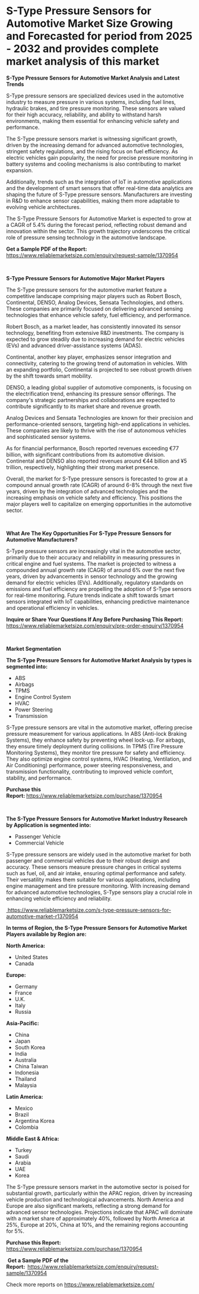 <p><h1>S-Type Pressure Sensors for Automotive Market Size Growing and Forecasted for period from 2025 - 2032 and provides complete market analysis of this market</h1></p><p><strong>S-Type Pressure Sensors for Automotive Market Analysis and Latest Trends</strong></p>
<p><p>S-Type pressure sensors are specialized devices used in the automotive industry to measure pressure in various systems, including fuel lines, hydraulic brakes, and tire pressure monitoring. These sensors are valued for their high accuracy, reliability, and ability to withstand harsh environments, making them essential for enhancing vehicle safety and performance.</p><p>The S-Type pressure sensors market is witnessing significant growth, driven by the increasing demand for advanced automotive technologies, stringent safety regulations, and the rising focus on fuel efficiency. As electric vehicles gain popularity, the need for precise pressure monitoring in battery systems and cooling mechanisms is also contributing to market expansion. </p><p>Additionally, trends such as the integration of IoT in automotive applications and the development of smart sensors that offer real-time data analytics are shaping the future of S-Type pressure sensors. Manufacturers are investing in R&D to enhance sensor capabilities, making them more adaptable to evolving vehicle architectures.</p><p>The S-Type Pressure Sensors for Automotive Market is expected to grow at a CAGR of 5.4% during the forecast period, reflecting robust demand and innovation within the sector. This growth trajectory underscores the critical role of pressure sensing technology in the automotive landscape.</p></p>
<p><strong>Get a Sample PDF of the Report:&nbsp;</strong> <a href="https://www.reliablemarketsize.com/enquiry/request-sample/1370954?utm_campaign=2520&utm_medium=2&utm_source=Github&utm_content=ia&utm_term=22032025&utm_id=s-type-pressure-sensors-for-automotive">https://www.reliablemarketsize.com/enquiry/request-sample/1370954</a></p>
<p>&nbsp;</p>
<p><strong>S-Type Pressure Sensors for Automotive Major Market Players</strong></p>
<p><p>The S-Type pressure sensors for the automotive market feature a competitive landscape comprising major players such as Robert Bosch, Continental, DENSO, Analog Devices, Sensata Technologies, and others. These companies are primarily focused on delivering advanced sensing technologies that enhance vehicle safety, fuel efficiency, and performance.</p><p>Robert Bosch, as a market leader, has consistently innovated its sensor technology, benefiting from extensive R&D investments. The company is expected to grow steadily due to increasing demand for electric vehicles (EVs) and advanced driver-assistance systems (ADAS).</p><p>Continental, another key player, emphasizes sensor integration and connectivity, catering to the growing trend of automation in vehicles. With an expanding portfolio, Continental is projected to see robust growth driven by the shift towards smart mobility.</p><p>DENSO, a leading global supplier of automotive components, is focusing on the electrification trend, enhancing its pressure sensor offerings. The company's strategic partnerships and collaborations are expected to contribute significantly to its market share and revenue growth.</p><p>Analog Devices and Sensata Technologies are known for their precision and performance-oriented sensors, targeting high-end applications in vehicles. These companies are likely to thrive with the rise of autonomous vehicles and sophisticated sensor systems.</p><p>As for financial performance, Bosch reported revenues exceeding €77 billion, with significant contributions from its automotive division. Continental and DENSO also reported revenues around €44 billion and ¥5 trillion, respectively, highlighting their strong market presence. </p><p>Overall, the market for S-Type pressure sensors is forecasted to grow at a compound annual growth rate (CAGR) of around 6-8% through the next five years, driven by the integration of advanced technologies and the increasing emphasis on vehicle safety and efficiency. This positions the major players well to capitalize on emerging opportunities in the automotive sector.</p></p>
<p>&nbsp;</p>
<p><strong>What Are The Key Opportunities For S-Type Pressure Sensors for Automotive Manufacturers?</strong></p>
<p><p>S-Type pressure sensors are increasingly vital in the automotive sector, primarily due to their accuracy and reliability in measuring pressures in critical engine and fuel systems. The market is projected to witness a compounded annual growth rate (CAGR) of around 6% over the next five years, driven by advancements in sensor technology and the growing demand for electric vehicles (EVs). Additionally, regulatory standards on emissions and fuel efficiency are propelling the adoption of S-Type sensors for real-time monitoring. Future trends indicate a shift towards smart sensors integrated with IoT capabilities, enhancing predictive maintenance and operational efficiency in vehicles.</p></p>
<p><strong>Inquire or Share Your Questions If Any Before Purchasing This Report:</strong> <a href="https://www.reliablemarketsize.com/enquiry/pre-order-enquiry/1370954?utm_campaign=2520&utm_medium=2&utm_source=Github&utm_content=ia&utm_term=22032025&utm_id=s-type-pressure-sensors-for-automotive">https://www.reliablemarketsize.com/enquiry/pre-order-enquiry/1370954</a></p>
<p>&nbsp;</p>
<p><strong>Market Segmentation</strong></p>
<p><strong>The S-Type Pressure Sensors for Automotive Market Analysis by types is segmented into:</strong></p>
<p><ul><li>ABS</li><li>Airbags</li><li>TPMS</li><li>Engine Control System</li><li>HVAC</li><li>Power Steering</li><li>Transmission</li></ul></p>
<p><p>S-Type pressure sensors are vital in the automotive market, offering precise pressure measurement for various applications. In ABS (Anti-lock Braking Systems), they enhance safety by preventing wheel lock-up. For airbags, they ensure timely deployment during collisions. In TPMS (Tire Pressure Monitoring Systems), they monitor tire pressure for safety and efficiency. They also optimize engine control systems, HVAC (Heating, Ventilation, and Air Conditioning) performance, power steering responsiveness, and transmission functionality, contributing to improved vehicle comfort, stability, and performance.</p></p>
<p><strong>Purchase this Report:&nbsp;</strong><a href="https://www.reliablemarketsize.com/purchase/1370954?utm_campaign=2520&utm_medium=2&utm_source=Github&utm_content=ia&utm_term=22032025&utm_id=s-type-pressure-sensors-for-automotive">https://www.reliablemarketsize.com/purchase/1370954</a></p>
<p>&nbsp;</p>
<p><strong>The S-Type Pressure Sensors for Automotive Market Industry Research by Application is segmented into:</strong></p>
<p><ul><li>Passenger Vehicle</li><li>Commercial Vehicle</li></ul></p>
<p><p>S-Type pressure sensors are widely used in the automotive market for both passenger and commercial vehicles due to their robust design and accuracy. These sensors measure pressure changes in critical systems such as fuel, oil, and air intake, ensuring optimal performance and safety. Their versatility makes them suitable for various applications, including engine management and tire pressure monitoring. With increasing demand for advanced automotive technologies, S-Type sensors play a crucial role in enhancing vehicle efficiency and reliability.</p></p>
<p><a href="https://www.reliablemarketsize.com/s-type-pressure-sensors-for-automotive-market-r1370954?utm_campaign=2520&utm_medium=2&utm_source=Github&utm_content=ia&utm_term=22032025&utm_id=s-type-pressure-sensors-for-automotive">&nbsp;https://www.reliablemarketsize.com/s-type-pressure-sensors-for-automotive-market-r1370954</a></p>
<p><strong>In terms of Region, the S-Type Pressure Sensors for Automotive Market Players available by Region are:</strong></p>
<p>
    <p> <strong> North America: </strong>
        <ul>
            <li>United States</li>
            <li>Canada</li>
        </ul>
        </p> 
    <p> <strong> Europe: </strong>
        <ul>
            <li>Germany</li>
            <li>France</li>
            <li>U.K.</li>
            <li>Italy</li>
            <li>Russia</li>
        </ul>
        </p> 
    <p> <strong> Asia-Pacific: </strong>
        <ul>
            <li>China</li>
            <li>Japan</li>
            <li>South Korea</li>
            <li>India</li>
            <li>Australia</li>
            <li>China Taiwan</li>
            <li>Indonesia</li>
            <li>Thailand</li>
            <li>Malaysia</li>
        </ul>
        </p> 
    <p> <strong> Latin America: </strong>
        <ul>
            <li>Mexico</li>
            <li>Brazil</li>
            <li>Argentina Korea</li>
            <li>Colombia</li>
        </ul>
        </p> 
    <p> <strong> Middle East & Africa: </strong>
        <ul>
            <li>Turkey</li>
            <li>Saudi</li>
            <li>Arabia</li>
            <li>UAE</li>
            <li>Korea</li>
        </ul>
    </p>
    </p>
<p><p>The S-Type pressure sensors market in the automotive sector is poised for substantial growth, particularly within the APAC region, driven by increasing vehicle production and technological advancements. North America and Europe are also significant markets, reflecting a strong demand for advanced sensor technologies. Projections indicate that APAC will dominate with a market share of approximately 40%, followed by North America at 25%, Europe at 20%, China at 10%, and the remaining regions accounting for 5%.</p></p>
<p><strong>Purchase this Report: </strong><a href="https://www.reliablemarketsize.com/purchase/1370954?utm_campaign=2520&utm_medium=2&utm_source=Github&utm_content=ia&utm_term=22032025&utm_id=s-type-pressure-sensors-for-automotive">https://www.reliablemarketsize.com/purchase/1370954</a></p>
<p>&nbsp;<strong>Get a Sample PDF of the Report:&nbsp;&nbsp;</strong><a href="https://www.reliablemarketsize.com/enquiry/request-sample/1370954?utm_campaign=2520&utm_medium=2&utm_source=Github&utm_content=ia&utm_term=22032025&utm_id=s-type-pressure-sensors-for-automotive">https://www.reliablemarketsize.com/enquiry/request-sample/1370954</a></p>
<p><strong></strong></p>
<p>Check more reports on <a href="https://www.reliablemarketsize.com/?utm_campaign=2520&utm_medium=2&utm_source=Github&utm_content=ia&utm_term=22032025&utm_id=s-type-pressure-sensors-for-automotive">https://www.reliablemarketsize.com/</a></p>